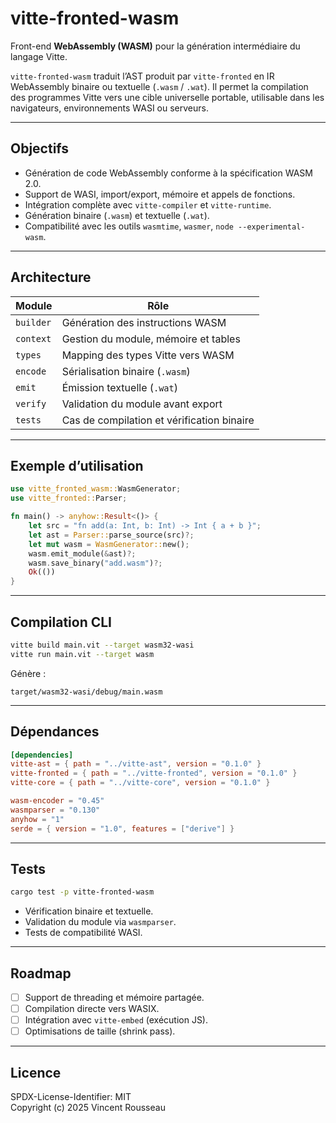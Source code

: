 

# vitte-fronted-wasm

Front-end **WebAssembly (WASM)** pour la génération intermédiaire du langage Vitte.

`vitte-fronted-wasm` traduit l’AST produit par `vitte-fronted` en IR WebAssembly binaire ou textuelle (`.wasm` / `.wat`). Il permet la compilation des programmes Vitte vers une cible universelle portable, utilisable dans les navigateurs, environnements WASI ou serveurs.

---

## Objectifs

- Génération de code WebAssembly conforme à la spécification WASM 2.0.
- Support de WASI, import/export, mémoire et appels de fonctions.
- Intégration complète avec `vitte-compiler` et `vitte-runtime`.
- Génération binaire (`.wasm`) et textuelle (`.wat`).
- Compatibilité avec les outils `wasmtime`, `wasmer`, `node --experimental-wasm`.

---

## Architecture

| Module        | Rôle |
|----------------|------|
| `builder`      | Génération des instructions WASM |
| `context`      | Gestion du module, mémoire et tables |
| `types`        | Mapping des types Vitte vers WASM |
| `encode`       | Sérialisation binaire (`.wasm`) |
| `emit`         | Émission textuelle (`.wat`) |
| `verify`       | Validation du module avant export |
| `tests`        | Cas de compilation et vérification binaire |

---

## Exemple d’utilisation

```rust
use vitte_fronted_wasm::WasmGenerator;
use vitte_fronted::Parser;

fn main() -> anyhow::Result<()> {
    let src = "fn add(a: Int, b: Int) -> Int { a + b }";
    let ast = Parser::parse_source(src)?;
    let mut wasm = WasmGenerator::new();
    wasm.emit_module(&ast)?;
    wasm.save_binary("add.wasm")?;
    Ok(())
}
```

---

## Compilation CLI

```bash
vitte build main.vit --target wasm32-wasi
vitte run main.vit --target wasm
```

Génère :
```
target/wasm32-wasi/debug/main.wasm
```

---

## Dépendances

```toml
[dependencies]
vitte-ast = { path = "../vitte-ast", version = "0.1.0" }
vitte-fronted = { path = "../vitte-fronted", version = "0.1.0" }
vitte-core = { path = "../vitte-core", version = "0.1.0" }

wasm-encoder = "0.45"
wasmparser = "0.130"
anyhow = "1"
serde = { version = "1.0", features = ["derive"] }
```

---

## Tests

```bash
cargo test -p vitte-fronted-wasm
```

- Vérification binaire et textuelle.
- Validation du module via `wasmparser`.
- Tests de compatibilité WASI.

---

## Roadmap

- [ ] Support de threading et mémoire partagée.
- [ ] Compilation directe vers WASIX.
- [ ] Intégration avec `vitte-embed` (exécution JS).
- [ ] Optimisations de taille (shrink pass).

---

## Licence

SPDX-License-Identifier: MIT  
Copyright (c) 2025 Vincent Rousseau